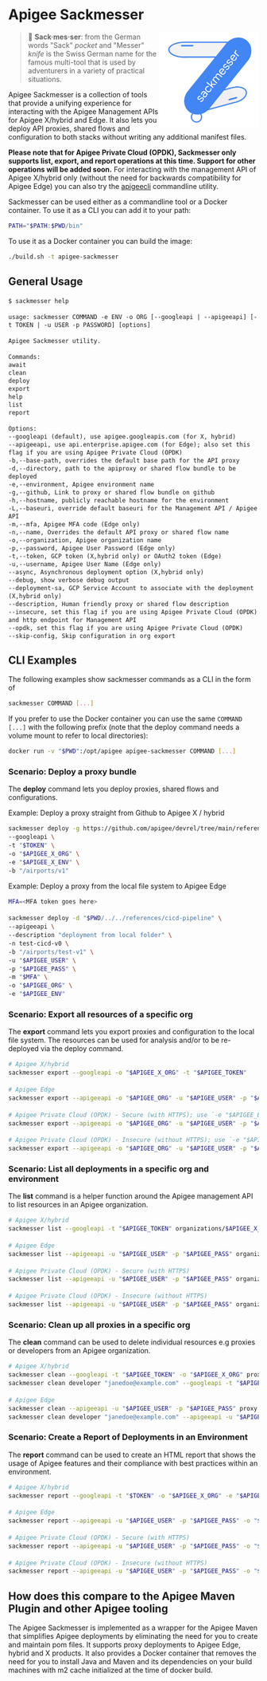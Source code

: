 # Apigee Sackmesser

<!-- markdownlint-disable-next-line MD013 MD033 -->
<img src="./img/sackmesser-logo.png" alt="sackmesser-logo" width="200" align="right" >

> :blue_book: **Sack·mes·ser**: from the German words "Sack" *pocket* and
"Messer" *knife* is the Swiss German name for the famous multi-tool that
is used by adventurers in a variety of practical situations.

Apigee Sackmesser is a collection of tools that provide a unifying experience
for interacting with the Apigee Management APIs for Apigee X/hybrid and Edge.
It also lets you deploy API proxies, shared flows and configuration to both
stacks without writing any additional manifest files.

**Please note that for Apigee Private Cloud (OPDK), Sackmesser only supports list, export, and report operations at this time.
Support for other operations will be added soon.**
For interacting with the management API of Apigee X/hybrid only (without the
need for backwards compatibility for Apigee Edge) you can also try the [apigeecli](https://github.com/apigee/apigeecli)
commandline utility.

Sackmesser can be used either as a commandline tool or a Docker
container. To use it as a CLI you can add it to your path:

```sh
PATH="$PATH:$PWD/bin"
```

To use it as a Docker container you can build the image:

```sh
./build.sh -t apigee-sackmesser
```

## General Usage

```text
$ sackmesser help

usage: sackmesser COMMAND -e ENV -o ORG [--googleapi | --apigeeapi] [-t TOKEN | -u USER -p PASSWORD] [options]

Apigee Sackmesser utility.

Commands:
await
clean
deploy
export
help
list
report

Options:
--googleapi (default), use apigee.googleapis.com (for X, hybrid)
--apigeeapi, use api.enterprise.apigee.com (for Edge); also set this flag if you are using Apigee Private Cloud (OPDK)
-b,--base-path, overrides the default base path for the API proxy
-d,--directory, path to the apiproxy or shared flow bundle to be deployed
-e,--environment, Apigee environment name
-g,--github, Link to proxy or shared flow bundle on github
-h,--hostname, publicly reachable hostname for the environment
-L,--baseuri, override default baseuri for the Management API / Apigee API
-m,--mfa, Apigee MFA code (Edge only)
-n,--name, Overrides the default API proxy or shared flow name
-o,--organization, Apigee organization name
-p,--password, Apigee User Password (Edge only)
-t,--token, GCP token (X,hybrid only) or OAuth2 token (Edge)
-u,--username, Apigee User Name (Edge only)
--async, Asynchronous deployment option (X,hybrid only)
--debug, show verbose debug output
--deployment-sa, GCP Service Account to associate with the deployment (X,hybrid only)
--description, Human friendly proxy or shared flow description
--insecure, set this flag if you are using Apigee Private Cloud (OPDK) and http endpoint for Management API
--opdk, set this flag if you are using Apigee Private Cloud (OPDK)
--skip-config, Skip configuration in org export
```

## CLI Examples

The following examples show sackmesser commands as a CLI in the form of

```sh
sackmesser COMMAND [...]
```

If you prefer to use the Docker container you can use the same `COMMAND [...]`
with the following prefix (note that the deploy command needs a volume
mount to refer to local directories):

```sh
docker run -v "$PWD":/opt/apigee apigee-sackmesser COMMAND [...]
```

### Scenario: Deploy a proxy bundle

The **deploy** command lets you deploy proxies, shared flows and configurations.

Example: Deploy a proxy straight from Github to Apigee X / hybrid

```sh
sackmesser deploy -g https://github.com/apigee/devrel/tree/main/references/cicd-pipeline \
--googleapi \
-t "$TOKEN" \
-o "$APIGEE_X_ORG" \
-e "$APIGEE_X_ENV" \
-b "/airports/v1"
```

Example: Deploy a proxy from the local file system to Apigee Edge

```sh
MFA=<MFA token goes here>

sackmesser deploy -d "$PWD/../../references/cicd-pipeline" \
--apigeeapi \
--description "deployment from local folder" \
-n test-cicd-v0 \
-b "/airports/test-v1" \
-u "$APIGEE_USER" \
-p "$APIGEE_PASS" \
-m "$MFA" \
-o "$APIGEE_ORG" \
-e "$APIGEE_ENV"
```

### Scenario: Export all resources of a specific org

The **export** command lets you export proxies and configuration to the local
file system. The resources can be used for analysis and/or to be re-deployed
via the deploy command.

```sh
# Apigee X/hybrid
sackmesser export --googleapi -o "$APIGEE_X_ORG" -t "$APIGEE_TOKEN"

# Apigee Edge
sackmesser export --apigeeapi -o "$APIGEE_ORG" -u "$APIGEE_USER" -p "$APIGEE_PASS"

# Apigee Private Cloud (OPDK) - Secure (with HTTPS); use `-e "$APIGEE_ENV"` to have Apigee Environment specific export
sackmesser export --apigeeapi -o "$APIGEE_ORG" -u "$APIGEE_USER" -p "$APIGEE_PASS" --opdk --baseuri "$MANAGEMENT_SERVER_HTTPS_URL"

# Apigee Private Cloud (OPDK) - Insecure (without HTTPS); use `-e "$APIGEE_ENV"` to have Apigee Environment specific export
sackmesser export --apigeeapi -o "$APIGEE_ORG" -u "$APIGEE_USER" -p "$APIGEE_PASS" --opdk --baseuri "$MANAGEMENT_SERVER_IP:$MANAGEMENT_SERVER_PORT" --insecure
```

### Scenario: List all deployments in a specific org and environment

The **list** command is a helper function around the Apigee management API
to list resources in an Apigee organization.

```sh
# Apigee X/hybrid
sackmesser list --googleapi -t "$APIGEE_TOKEN" organizations/$APIGEE_X_ORG/environments/$APIGEE_X_ENV/deployments

# Apigee Edge
sackmesser list --apigeeapi -u "$APIGEE_USER" -p "$APIGEE_PASS" organizations/$APIGEE_ORG/environments/$APIGEE_ENV/deployments

# Apigee Private Cloud (OPDK) - Secure (with HTTPS)
sackmesser list --apigeeapi -u "$APIGEE_USER" -p "$APIGEE_PASS" organizations/$APIGEE_ORG/environments/$APIGEE_ENV/deployments --opdk --baseuri "$MANAGEMENT_SERVER_HTTPS_URL"

# Apigee Private Cloud (OPDK) - Insecure (without HTTPS)
sackmesser list --apigeeapi -u "$APIGEE_USER" -p "$APIGEE_PASS" organizations/$APIGEE_ORG/environments/$APIGEE_ENV/deployments --opdk --baseuri "$MANAGEMENT_SERVER_IP:$MANAGEMENT_SERVER_PORT" --insecure

```

### Scenario: Clean up all proxies in a specific org

The **clean** command can be used to delete individual resources e.g proxies or
developers from an Apigee organization.

```sh
# Apigee X/hybrid
sackmesser clean --googleapi -t "$APIGEE_TOKEN" -o "$APIGEE_X_ORG" proxy all
sackmesser clean developer "janedoe@example.com" --googleapi -t "$APIGEE_TOKEN" -o "$APIGEE_X_ORG"

# Apigee Edge
sackmesser clean --apigeeapi -u "$APIGEE_USER" -p "$APIGEE_PASS" proxy all
sackmesser clean developer "janedoe@example.com" --apigeeapi -u "$APIGEE_USER" -p "$APIGEE_PASS"
```

### Scenario: Create a Report of Deployments in an Environment

The **report** command can be used to create an HTML report that shows the
usage of Apigee features and their compliance with best practices
within an environment.

```sh
# Apigee X/hybrid
sackmesser report --googleapi -t "$TOKEN" -o "$APIGEE_X_ORG" -e "$APIGEE_X_ENV"

# Apigee Edge
sackmesser report --apigeeapi -u "$APIGEE_USER" -p "$APIGEE_PASS" -o "$APIGEE_ORG" -e "$APIGEE_ENV"

# Apigee Private Cloud (OPDK) - Secure (with HTTPS)
sackmesser report --apigeeapi -u "$APIGEE_USER" -p "$APIGEE_PASS" -o "$APIGEE_ORG" -e "$APIGEE_ENV" --opdk --baseuri "$MANAGEMENT_SERVER_HTTPS_URL"

# Apigee Private Cloud (OPDK) - Insecure (without HTTPS)
sackmesser report --apigeeapi -u "$APIGEE_USER" -p "$APIGEE_PASS" -o "$APIGEE_ORG" -e "$APIGEE_ENV" --opdk --baseuri "$MANAGEMENT_SERVER_IP:$MANAGEMENT_SERVER_PORT" --insecure
```

## How does this compare to the Apigee Maven Plugin and other Apigee tooling

The Apigee Sackmesser is implemented as a wrapper for the Apigee Maven
that simplifies Apigee deployments by eliminating the need for you to create and
maintain pom files. It supports proxy deployments to Apigee Edge, hybrid and X
products. It also provides a Docker container that removes the need for you to
install Java and Maven and its dependencies on your build machines with m2 cache
initialized at the time of docker build.
